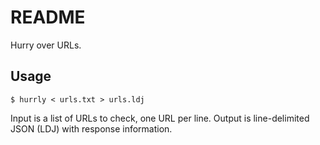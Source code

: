 README
======

Hurry over URLs.

Usage
-----

    $ hurrly < urls.txt > urls.ldj

Input is a list of URLs to check, one URL per line. Output is line-delimited
JSON (LDJ) with response information.
